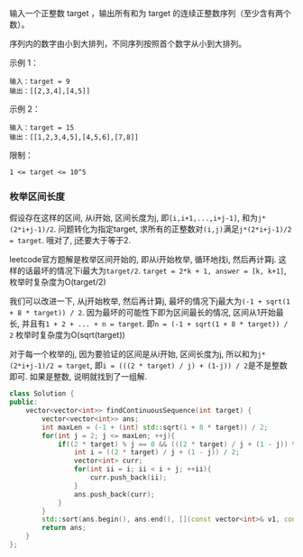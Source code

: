 输入一个正整数 target ，输出所有和为 target 的连续正整数序列（至少含有两个数）。

序列内的数字由小到大排列，不同序列按照首个数字从小到大排列。

 

示例 1：
```
输入：target = 9
输出：[[2,3,4],[4,5]]
```
示例 2：
```
输入：target = 15
输出：[[1,2,3,4,5],[4,5,6],[7,8]]
```

限制：

`1 <= target <= 10^5`


### 枚举区间长度

假设存在这样的区间, 从i开始, 区间长度为j, 即`[i,i+1,...,i+j-1]`, 和为`j*(2*i+j-1)/2`. 问题转化为指定target, 求所有的正整数对`(i,j)`满足`j*(2*i+j-1)/2 = target`. 哦对了, j还要大于等于2.

leetcode官方题解是枚举区间开始的, 即从i开始枚举, 循环地找i, 然后再计算j. 这样的话最坏的情况下i最大为`target/2`.  `target = 2*k + 1, answer = [k, k+1]`, 枚举时复杂度为O(target/2)



我们可以改进一下, 从j开始枚举, 然后再计算j, 最坏的情况下j最大为`(-1 + sqrt(1 + 8 * target)) / 2`. 因为最坏的可能性下即为区间最长的情况, 区间从1开始最长,  并且有`1 + 2 + ... + n = target`. 即`n = (-1 + sqrt(1 + 8 * target)) / 2`  枚举时复杂度为O(sqrt(target))

对于每一个枚举的j, 因为要验证的区间是从i开始, 区间长度为j, 所以和为`j*(2*i+j-1)/2 = target`, 即`i = (((2 * target) / j) + (1-j)) / 2`是不是整数即可. 如果是整数, 说明就找到了一组解.



```c++
class Solution {
public:
    vector<vector<int>> findContinuousSequence(int target) {
        vector<vector<int>> ans;
        int maxLen = (-1 + (int) std::sqrt(1 + 8 * target)) / 2;
        for(int j = 2; j <= maxLen; ++j){
            if((2 * target) % j == 0 && (((2 * target) / j + (1 - j)) % 2 == 0)){
                int i = ((2 * target) / j + (1 - j)) / 2;
                vector<int> curr;
                for(int ii = i; ii < i + j; ++ii){
                    curr.push_back(ii);
                }
                ans.push_back(curr);
            }
        }
        std::sort(ans.begin(), ans.end(), [](const vector<int>& v1, const vector<int>& v2)->bool{return v1[0] < v2[0];});
        return ans;
    }
};
```

